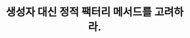 ---
title: 생성자 대신 정적 팩터리 메서드를 고려하라.
layout: single
categories:
- Design Pattern
tag:
- Head First Design Pattern
description: 디자인 패턴 기초 개념 설명
article_tag1: 헤드퍼스트 디자인 패턴
article_section: 디자인 패턴 기초
meta_keywords: JAVA, Effective Java
toc: true
toc_sticky: true
toc_label: Index
---